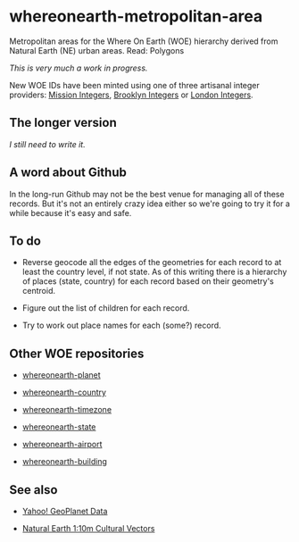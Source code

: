 whereonearth-metropolitan-area
==

Metropolitan areas for the Where On Earth (WOE) hierarchy derived from Natural
Earth (NE) urban areas. Read: Polygons

_This is very much a work in progress._

New WOE IDs have been minted using one of three artisanal integer providers:
[Mission Integers](http://www.missionintegers.com/), [Brooklyn
Integers](http://www.brooklynintegers.com/) or [London
Integers](http://www.londonintegers.com/).

The longer version
--

_I still need to write it._

A word about Github
--

In the long-run Github may not be the best venue for managing all of these
records. But it's not an entirely crazy idea either so we're going to try it for
a while because it's easy and safe.

To do
--

* Reverse geocode all the edges of the geometries for each record to at least
  the country level, if not state. As of this writing there is a hierarchy of
  places (state, country) for each record based on their geometry's centroid.

* Figure out the list of children for each record.

* Try to work out place names for each (some?) record.

Other WOE repositories
--

* [whereonearth-planet](https://github.com/straup/whereonearth-planet)

* [whereonearth-country](https://github.com/straup/whereonearth-country)

* [whereonearth-timezone](https://github.com/straup/whereonearth-timezone)

* [whereonearth-state](https://github.com/straup/whereonearth-state)

* [whereonearth-airport](https://github.com/straup/whereonearth-airport)

* [whereonearth-building](https://github.com/straup/whereonearth-building)

See also
--

* [Yahoo! GeoPlanet Data](http://developer.yahoo.com/geo/geoplanet/data/)

* [Natural Earth 1:10m Cultural Vectors](http://www.naturalearthdata.com/downloads/10m-cultural-vectors/)
